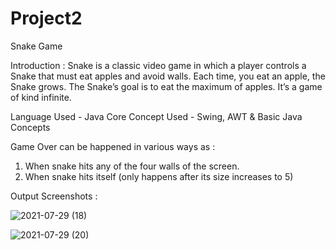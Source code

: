 # Project2

Snake Game

Introduction : Snake is a classic video game in which a player controls a Snake that must eat apples and avoid walls. Each time, you eat an apple, the Snake grows. The Snake’s goal is to eat the maximum of apples. It’s a game of kind infinite.


Language Used - Java Core
Concept Used - Swing, AWT & Basic Java Concepts 


Game Over can be happened in various ways as :
1. When snake hits any of the four walls of the screen.
2. When snake hits itself (only happens after its size increases to 5)


Output Screenshots :

![2021-07-29 (18)](https://user-images.githubusercontent.com/88025451/127484587-97524bb8-3897-4a2b-bb5f-3c25ce349214.png)

![2021-07-29 (20)](https://user-images.githubusercontent.com/88025451/127484697-0391edd9-050c-4987-9299-fe96becf3b14.png)
